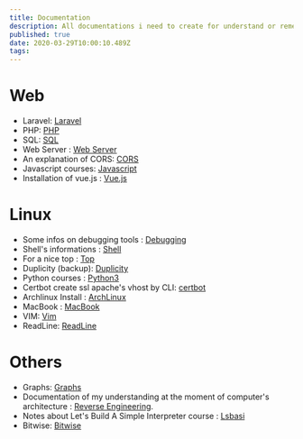 ```yaml
---
title: Documentation
description: All documentations i need to create for understand or remember
published: true
date: 2020-03-29T10:00:10.489Z
tags: 
---
```


# Web

- Laravel: [Laravel](Laravel)
- PHP: [PHP](php)
- SQL: [SQL](sql)
- Web Server : [Web Server](web-server)
- An explanation of CORS: [CORS](cors)
- Javascript courses: [Javascript](javascript)
- Installation of vue.js : [Vue.js](vue-js)

# Linux

- Some infos on debugging tools : [Debugging](debugging)
- Shell's informations : [Shell](shell)
- For a nice top : [Top](top)
- Duplicity (backup): [Duplicity](duplicity)
- Python courses : [Python3](python-3)
- Certbot create ssl apache's vhost by CLI: [certbot](certbot)
- Archlinux Install : [ArchLinux](archlinux)
- MacBook : [MacBook](mac-book)
- VIM: [Vim](vim)
- ReadLine: [ReadLine](readline)

# Others

- Graphs: [Graphs](graphs)
- Documentation of my understanding at the moment of computer's architecture : [Reverse Engineering](reverse-engineering).
- Notes about Let's Build A Simple Interpreter course : [Lsbasi](lets-build-a-simple-interpreter)
- Bitwise: [Bitwise](Bitwise)
